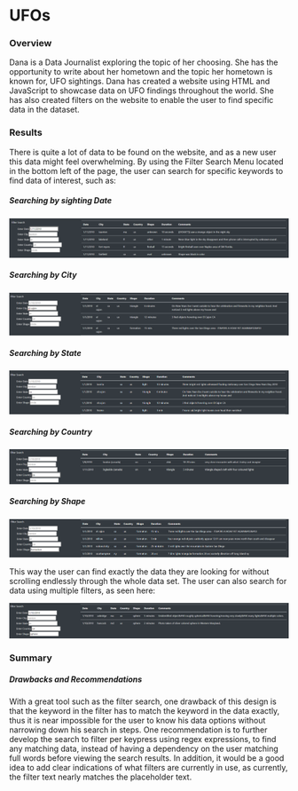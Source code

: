 # UFOs

### Overview 
Dana is a Data Journalist exploring the topic of her choosing. She has the opportunity to write about her hometown and the topic her hometown is known for, UFO sightings. Dana has created a website using HTML and JavaScript to showcase data on UFO findings throughout the world. She has also created filters on the website to enable the user to find specific data in the dataset.

### Results
There is quite a lot of data to be found on the website, and as a new user this data might feel overwhelming. By using the Filter Search Menu located in the bottom left of the page, the user can search for specific keywords to find data of interest, such as: 

##### Searching by sighting Date 
![Filter Search Table By Date](static/images/Filter_Search_Table_By_Date.png)

##### Searching by City 
![Filter Search Table By City](static/images/Filter_Search_Table_By_City.png)

##### Searching by State 
![Filter Search Table By State](static/images/Filter_Search_Table_By_State.png)

##### Searching by Country 
![Filter Search Table By Country](static/images/Filter_Search_Table_By_Country.png)

##### Searching by Shape
![Filter Search Table By Shape](static/images/Filter_Search_Table_By_Shape.png)

This way the user can find exactly the data they are looking for without scrolling endlessly through the whole data set. The user can also search for data using multiple filters, as seen here:

![Filter Search Table By Multiple Filters](static/images/Filter_Search_Table_By_Multiple_Filters.png)

### Summary

##### Drawbacks and Recommendations
With a great tool such as the filter search, one drawback of this design is that the keyword in the filter has to match the keyword in the data exactly, thus it is near impossible for the user to know his data options without narrowing down his search in steps. One recommendation is to further develop the search to filter per keypress using regex expressions, to find any matching data, instead of having a dependency on the user matching full words before viewing the search results. In addition, it would be a good idea to add clear indications of what filters are currently in use, as currently, the filter text nearly matches the placeholder text.
